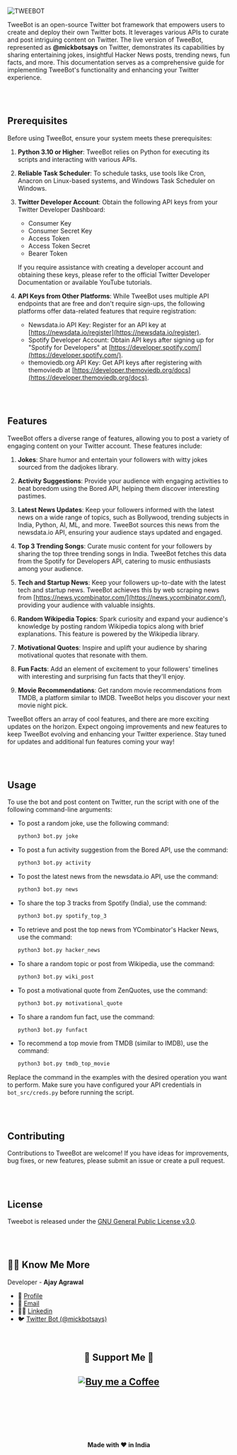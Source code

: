 
![TWEEBOT](https://github.com/ajayagrawalgit/TweeBot/assets/94609372/5e96de4e-ca4f-43ca-abf1-6cb2b12ea5c3)


TweeBot is an open-source Twitter bot framework that empowers users to create and deploy their own Twitter bots. It leverages various APIs to curate and post intriguing content on Twitter. The live version of TweeBot, represented as **@mickbotsays** on Twitter, demonstrates its capabilities by sharing entertaining jokes, insightful Hacker News posts, trending news, fun facts, and more. This documentation serves as a comprehensive guide for implementing TweeBot's functionality and enhancing your Twitter experience.

<br>
<br>

## Prerequisites

Before using TweeBot, ensure your system meets these prerequisites:

1. **Python 3.10 or Higher**: TweeBot relies on Python for executing its scripts and interacting with various APIs.

2. **Reliable Task Scheduler**: To schedule tasks, use tools like Cron, Anacron on Linux-based systems, and Windows Task Scheduler on Windows.

3. **Twitter Developer Account**: Obtain the following API keys from your Twitter Developer Dashboard:

    - Consumer Key
    - Consumer Secret Key
    - Access Token
    - Access Token Secret
    - Bearer Token

    If you require assistance with creating a developer account and obtaining these keys, please refer to the official Twitter Developer Documentation or available YouTube tutorials.

4. **API Keys from Other Platforms**:
   While TweeBot uses multiple API endpoints that are free and don't require sign-ups, the following platforms offer data-related features that require registration:

    - Newsdata.io API Key: Register for an API key at [https://newsdata.io/register](https://newsdata.io/register).
    - Spotify Developer Account: Obtain API keys after signing up for "Spotify for Developers" at [https://developer.spotify.com/](https://developer.spotify.com/).
    - themoviedb.org API Key: Get API keys after registering with themoviedb at [https://developer.themoviedb.org/docs](https://developer.themoviedb.org/docs).

<br>
<br>

## Features

TweeBot offers a diverse range of features, allowing you to post a variety of engaging content on your Twitter account. These features include:

1. **Jokes**: Share humor and entertain your followers with witty jokes sourced from the dadjokes library.

2. **Activity Suggestions**: Provide your audience with engaging activities to beat boredom using the Bored API, helping them discover interesting pastimes.

3. **Latest News Updates**: Keep your followers informed with the latest news on a wide range of topics, such as Bollywood, trending subjects in India, Python, AI, ML, and more. TweeBot sources this news from the newsdata.io API, ensuring your audience stays updated and engaged.

4. **Top 3 Trending Songs**: Curate music content for your followers by sharing the top three trending songs in India. TweeBot fetches this data from the Spotify for Developers API, catering to music enthusiasts among your audience.

5. **Tech and Startup News**: Keep your followers up-to-date with the latest tech and startup news. TweeBot achieves this by web scraping news from [https://news.ycombinator.com/](https://news.ycombinator.com/), providing your audience with valuable insights.

6. **Random Wikipedia Topics**: Spark curiosity and expand your audience's knowledge by posting random Wikipedia topics along with brief explanations. This feature is powered by the Wikipedia library.

7. **Motivational Quotes**: Inspire and uplift your audience by sharing motivational quotes that resonate with them.

8. **Fun Facts**: Add an element of excitement to your followers' timelines with interesting and surprising fun facts that they'll enjoy.

9. **Movie Recommendations**: Get random movie recommendations from TMDB, a platform similar to IMDB. TweeBot helps you discover your next movie night pick.

TweeBot offers an array of cool features, and there are more exciting updates on the horizon. Expect ongoing improvements and new features to keep TweeBot evolving and enhancing your Twitter experience. Stay tuned for updates and additional fun features coming your way!


<br>
<br>

## Usage

To use the bot and post content on Twitter, run the script with one of the following command-line arguments:

- To post a random joke, use the following command:
  ```bash
  python3 bot.py joke
  ```

- To post a fun activity suggestion from the Bored API, use the command:
  ```bash
  python3 bot.py activity
  ```

- To post the latest news from the newsdata.io API, use the command:
  ```bash
  python3 bot.py news
  ```

- To share the top 3 tracks from Spotify (India), use the command:
  ```bash
  python3 bot.py spotify_top_3
  ```

- To retrieve and post the top news from YCombinator's Hacker News, use the command:
  ```bash
  python3 bot.py hacker_news
  ```

- To share a random topic or post from Wikipedia, use the command:
  ```bash
  python3 bot.py wiki_post
  ```

- To post a motivational quote from ZenQuotes, use the command:
  ```bash
  python3 bot.py motivational_quote
  ```

- To share a random fun fact, use the command:
  ```bash
  python3 bot.py funfact
  ```

- To recommend a top movie from TMDB (similar to IMDB), use the command:
  ```bash
  python3 bot.py tmdb_top_movie
  ```

Replace the command in the examples with the desired operation you want to perform. Make sure you have configured your API credentials in `bot_src/creds.py` before running the script.

<br>
<br>

## Contributing
Contributions to TweeBot are welcome! If you have ideas for improvements, bug fixes, or new features, please submit an issue or create a pull request.


<br>
<br>

## License
Tweebot is released under the [GNU General Public License v3.0](LICENSE).


<br>
<br>

 ## 🧑🏻 Know Me More
Developer - <b> Ajay Agrawal </b>
<br>
- 🌌 [Profile](https://github.com/ajayagrawalgit "Ajay Agrawal")
- 🏮 [Email](mailto:ajayagrawalhere@gmail.com?subject=Hi%20from%20<repo-email> "Hi!")
- 👨‍💻 [Linkedin](https://www.linkedin.com/in/theajayagrawal)
- 🐦 [Twitter Bot (@mickbotsays)](https://twitter.com/mickbotsays)


<br>
<h2 align="center"> 🤝 Support Me 🤝 <h2>
<p align="center">
<a href="https://www.buymeacoffee.com/ajayagrawal" title="Buy me a Coffee"><img src="https://user-images.githubusercontent.com/94609372/232127833-d03502af-baf2-46e3-a045-0f7c84531a61.png" alt="Buy me a Coffee"/></a>
</p>
<br><br>
<h4>
<br>
<p align="center"> Made with ♥️ in India </p>
<br>

